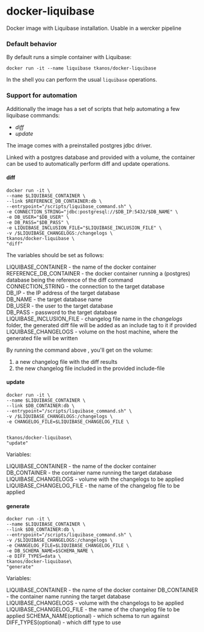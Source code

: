 docker-liquibase
================

Docker image with Liquibase installation.
Usable in a wercker pipeline

### Default behavior

By default runs a simple container with Liquibase:

```docker run -it --name liquibase tkanos/docker-liquibase```

In the shell you can perform the usual `liquibase` operations.

### Support for automation

Additionally the image has a set of scripts that help automating a few liquibase commands:
* _diff_
* _update_

The image comes with a preinstalled postgres jdbc driver.

Linked with a postgres database and provided with a volume, the container can be used
to automatically perform diff and update operations.

#### diff

```fsequan
docker run -it \
--name $LIQUIBASE_CONTAINER \
--link $REFERENCE_DB_CONTAINER:db \
--entrypoint="/scripts/liquibase_command.sh" \
-e CONNECTION_STRING="jdbc:postgresql://$DB_IP:5432/$DB_NAME" \
-e DB_USER="$DB_USER" \
-e DB_PASS="$DB_PASS" \
-e LIQUIBASE_INCLUSION_FILE="$LIQUIBASE_INCLUSION_FILE" \
-v /$LIQUIBASE_CHANGELOGS:/changelogs \
tkanos/docker-liquibase \
"diff"
```

The variables should be set as follows:

LIQUIBASE_CONTAINER - the name of the docker container  
REFERENCE_DB_CONTAINER - the docker container running a (postgres) database being the reference of the diff command  
CONNECTION_STRING - the connection to the target database  
DB_IP - the IP address of the target database  
DB_NAME - the target database name  
DB_USER - the user to the target database  
DB_PASS - password to the target database  
LIQUIBASE_INCLUSION_FILE - changelog file name in the _changelogs_ folder, the generated diff file will be added as an include tag to it if provided  
LIQUIBASE_CHANGELOGS - volume on the host machine, where the generated file will be written  

By running the command above , you'll get on the volume:

1. a new changelog file with the diff results
2. the new changelog file included in the provided include-file


#### update

```
docker run -it \
--name $LIQUIBASE_CONTAINER \
--link $DB_CONTAINER:db \
--entrypoint="/scripts/liquibase_command.sh" \
-v /$LIQUIBASE_CHANGELOGS:/changelogs \
-e CHANGELOG_FILE=$LIQUIBASE_CHANGELOG_FILE \


tkanos/docker-liquibase\
"update"
```

Variables:

LIQUIBASE_CONTAINER - the name of the docker container  
DB_CONTAINER - the container name running the target database  
LIQUIBASE_CHANGELOGS - volume with the changelogs to be applied  
LIQUIBASE_CHANGELOG_FILE - the name of the changelog file to be applied

#### generate

```
docker run -it \
--name $LIQUIBASE_CONTAINER \
--link $DB_CONTAINER:db \
--entrypoint="/scripts/liquibase_command.sh" \
-v /$LIQUIBASE_CHANGELOGS:/changelogs \
-e CHANGELOG_FILE=$LIQUIBASE_CHANGELOG_FILE \
-e DB_SCHEMA_NAME=$SCHEMA_NAME \
-e DIFF_TYPES=data \
tkanos/docker-liquibase\
"generate"
```

Variables:

LIQUIBASE_CONTAINER - the name of the docker container
DB_CONTAINER - the container name running the target database
LIQUIBASE_CHANGELOGS - volume with the changelogs to be applied
LIQUIBASE_CHANGELOG_FILE - the name of the changelog file to be applied
SCHEMA_NAME(optional) - which schema to run against
DIFF_TYPES(optional) - which diff type to use
